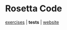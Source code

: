 # Rosetta Code

[exercises](../../../../../../main/scala/com/martinbrosenberg/exercises/rosettacode) | **tests** | [website](http://rosettacode.org/)